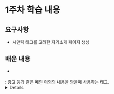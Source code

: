 # 1주차 학습 내용

## 요구사항
- 시맨틱 태그를 고려한 자기소개 페이지 생성

## 배운 내용
- <article>
<aside> : 광고 등과 같은 메인 이외의 내용을 담을때 사용하는 태그.
<details> : 사용자가 보거나 숨길 수 있는 상호작용이 가능한 추가 세부 정보를 담는 태그.
<figcaption> : figure의 간략한 설명을 포함하는 태그.
<figure> : 이미지와 같은 컨텐츠를 포함하는 태그.
<footer> : 페이지의 하단 부분을 정의하는 태그.
<header> : 페이지의 상단 부분을 정의하는 태그.
<main> : 한번만 사용가능한 메인컨텐츠를 담는 태그.
<mark> : 중요한 텍스트를 마킹하는 인라인 시맨틱 태그.
<nav> : 탐색 링크가 포함된 부분을 담는 태그.
<section> : 섹션을 나눌떄 사용하는 태그.
<summary> : detail과 함께 사용하는 태그.
<time> : 시간을 나타내는 인라인 시맨틱 태그. 